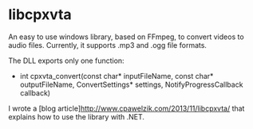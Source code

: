 libcpxvta
=========

An easy to use windows library, based on FFmpeg, to convert videos to audio files. Currently, it supports .mp3 and .ogg file formats.

The DLL exports only one function:

* int cpxvta_convert(const char* inputFileName, const char* outputFileName, ConvertSettings* settings, NotifyProgressCallback callback) 

I wrote a [blog article]http://www.cpawelzik.com/2013/11/libcpxvta/ that explains how to use the library with .NET. 